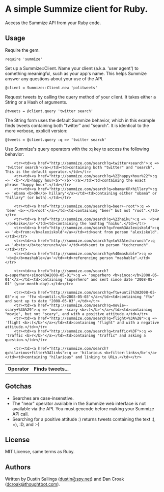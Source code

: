 # A simple Summize client for Ruby.

Access the Summize API from your Ruby code.

## Usage

Require the gem.

    require 'summize'

Set up a Summize::Client. Name your client (a.k.a. 'user agent') to something meaningful, such as your app's name. This helps Summize answer any questions about your use of the API.

	@client = Summize::Client.new 'politweets'
	
Request tweets by calling the query method of your client. It takes either a String or a Hash of arguments.

    @tweets = @client.query 'twitter search'

The String form uses the default Summize behavior, which in this example finds tweets containing both "twitter" and "search". It is identical to the more verbose, explicit version:

    @tweets = @client.query :q => 'twitter search'
    
Use Summize's query operators with the :q key to access the following behavior:

<table>
		<tr><th>Operator</th><th>Finds tweets...</th></tr>
    
		<tr><td><a href="http://summize.com/search?q=twitter+search">:q => 'twitter search'</a></td><td>containing both "twitter" and "search". This is the default operator.</td></tr>
		<tr><td><a href="http://summize.com/search?q=%22happy+hour%22">:q => '<b>"</b>happy hour<b>"</b>'</a></td><td>containing the exact phrase "happy hour".</td></tr>
		<tr><td><a href="http://summize.com/search?q=obama+OR+hillary">:q => 'obama <b>OR</b> hillary'</a></td><td>containing either "obama" or "hillary" (or both).</td></tr>
    
		<tr><td><a href="http://summize.com/search?q=beer+-root">:q => 'beer <b>-</b>root'</a></td><td>containing "beer" but not "root".</td></tr>
		<tr><td><a href="http://summize.com/search?q=%23haiku">:q => '<b>#</b>haiku</a>'</td><td>containing the hashtag "haiku".</td></tr>	
		<tr><td><a href="http://summize.com/search?q=from%3Aalexiskold">:q => '<b>from:</b>alexiskold'</a></td><td>sent from person "alexiskold".</td></tr>	
		<tr><td><a href="http://summize.com/search?q=to%3Atechcrunch">:q => '<b>to:</b>techcrunch</a>'</td><td>sent to person "techcrunch".</td></tr>	
		<tr><td><a href="http://summize.com/search?q=%40mashable">:q => '<b>@</b>mashable</a>'</td><td>referencing person "mashable".</td></tr>
    
		<tr><td><a href="http://summize.com/search?q=superhero+since%3A2008-05-01">:q => 'superhero <b>since:</b>2008-05-01'</a></td><td>containing "superhero" and sent since date "2008-05-01" (year-month-day).</td></tr>
    
		<tr><td><a href="http://summize.com/search?q=ftw+until%3A2008-05-03">:q => 'ftw <b>until:</b>2008-05-03'</a></td><td>containing "ftw" and sent up to date "2008-05-03".</td></tr>
		<tr><td><a href="http://summize.com/search?q=movie+-scary+%3A%29">:q => 'movie -scary <b>:)</b>'</a></td><td>containing "movie", but not "scary", and with a positive attitude.</td></tr>
		<tr><td><a href="http://summize.com/search?q=flight+%3A%28">:q => 'flight <b>:(</b>'</a></td><td>containing "flight" and with a negative attitude.</td></tr>
		<tr><td><a href="http://summize.com/search?q=traffic+%3F">:q => 'traffic <b>?</b>'</a></td><td>containing "traffic" and asking a question.</td></tr>
    
		<tr><td><a href="http://summize.com/search?q=hilarious+filter%3Alinks">:q => 'hilarious <b>filter:links</b>'</a></td><td>containing "hilarious" and linking to URLs.</td></tr>
</table>

## Gotchas

* Searches are case-insenstive.
* The "near" operator available in the Summize web interface is not available via the API. You must geocode before making your Summize API call.
* Searching for a positive attitude :) returns tweets containing the text :), =), :D, and :-)

## License

MIT License, same terms as Ruby.

## Authors

Written by Dustin Sallings (dustin@spy.net) and Dan Croak (dcroak@thoughtbot.com).

